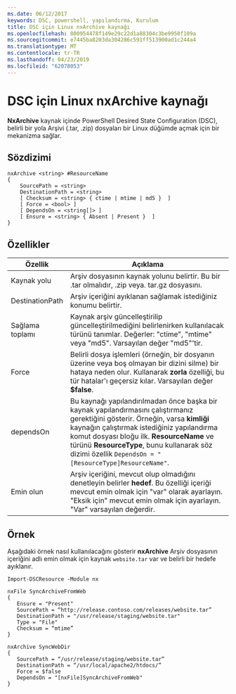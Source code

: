 ```yaml
---
ms.date: 06/12/2017
keywords: DSC, powershell, yapılandırma, Kurulum
title: DSC için Linux nxArchive kaynağı
ms.openlocfilehash: 800954478f149e29c22d1a88304c3be9950f109a
ms.sourcegitcommit: e7445ba8203da304286c591ff513900ad1c244a4
ms.translationtype: MT
ms.contentlocale: tr-TR
ms.lasthandoff: 04/23/2019
ms.locfileid: "62078053"
---
```

# <a name="dsc-for-linux-nxarchive-resource"></a>DSC için Linux nxArchive kaynağı

**NxArchive** kaynak içinde PowerShell Desired State Configuration (DSC), belirli bir yola Arşivi (.tar, .zip) dosyaları bir Linux düğümde açmak için bir mekanizma sağlar.

## <a name="syntax"></a>Sözdizimi

```
nxArchive <string> #ResourceName
{
    SourcePath = <string>
    DestinationPath = <string>
    [ Checksum = <string> { ctime | mtime | md5 }  ]
    [ Force = <bool> ]
    [ DependsOn = <string[]> ]
    [ Ensure = <string> { Absent | Present }  ]
}
```

## <a name="properties"></a>Özellikler

|  Özellik |  Açıklama |
|---|---|
| Kaynak yolu| Arşiv dosyasının kaynak yolunu belirtir. Bu bir .tar olmalıdır, .zip veya. tar.gz dosyasını. |
| DestinationPath| Arşiv içeriğini ayıklanan sağlamak istediğiniz konumu belirtir.|
| Sağlama toplamı| Kaynak arşiv güncelleştirilip güncelleştirilmediğini belirlenirken kullanılacak türünü tanımlar. Değerler: "ctime", "mtime" veya "md5". Varsayılan değer "md5"'tir.|
| Force| Belirli dosya işlemleri (örneğin, bir dosyanın üzerine veya boş olmayan bir dizini silme) bir hataya neden olur. Kullanarak **zorla** özelliği, bu tür hatalar'ı geçersiz kılar. Varsayılan değer **$false**.|
| dependsOn | Bu kaynağı yapılandırılmadan önce başka bir kaynak yapılandırmasını çalıştırmanız gerektiğini gösterir. Örneğin, varsa **kimliği** kaynağın çalıştırmak istediğiniz yapılandırma komut dosyası bloğu ilk. **ResourceName** ve türünü **ResourceType**, bunu kullanarak söz dizimi özellik `DependsOn = "[ResourceType]ResourceName"`.|
| Emin olun| Arşiv içeriğini, mevcut olup olmadığını denetleyin belirler **hedef**. Bu özelliği içeriği mevcut emin olmak için "var" olarak ayarlayın. "Eksik için" mevcut emin olmak için ayarlayın. "Var" varsayılan değerdir.|

## <a name="example"></a>Örnek

Aşağıdaki örnek nasıl kullanılacağını gösterir **nxArchive** Arşiv dosyasının içeriğini adlı emin olmak için kaynak `website.tar` var ve belirli bir hedefe ayıklanır.

```
Import-DSCResource -Module nx

nxFile SyncArchiveFromWeb
{
   Ensure = "Present"
   SourcePath = “http://release.contoso.com/releases/website.tar”
   DestinationPath = "/usr/release/staging/website.tar"
   Type = "File"
   Checksum = “mtime”
}

nxArchive SyncWebDir
{
   SourcePath = “/usr/release/staging/website.tar”
   DestinationPath = “/usr/local/apache2/htdocs/”
   Force = $false
   DependsOn = "[nxFile]SyncArchiveFromWeb"
}
```